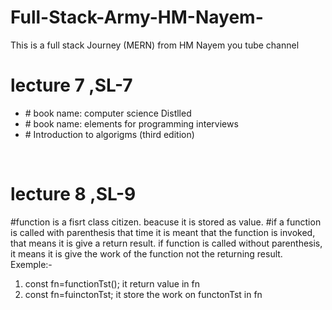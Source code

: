 # Full-Stack-Army-HM-Nayem-
This is a full stack Journey (MERN) from HM Nayem you tube channel 
<h1>lecture 7 ,SL-7</h1>
<ul>
  <li>
  # book name: computer science Distlled
  </li>
  <li>
  # book name: elements for programming interviews
  </li>
  <li>
  # Introduction to algorigms (third edition)
  </li>
</ul>
<br/>
<h1>lecture 8 ,SL-9</h1>

#function is a fisrt class citizen. beacuse it is stored as value.
#if a function is called with parenthesis that time it is meant that the function is invoked, that means it is give a return result. if function is called without parenthesis, it means it is give the work of the function  not the returning result.
Exemple:-
  1. const fn=functionTst(); it return value in fn
  2. const fn=fuinctonTst; it store the work on functonTst in fn
